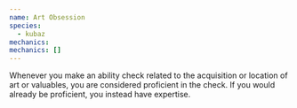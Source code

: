```yaml
---
name: Art Obsession
species:
  - kubaz
mechanics:
mechanics: []
---
```

Whenever you make an ability check related to the acquisition or location of art or valuables, you are considered proficient in the check. If you would already be proficient, you instead have expertise.

